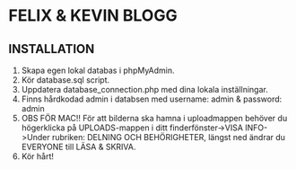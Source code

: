 # FELIX & KEVIN BLOGG

## INSTALLATION

1. Skapa egen lokal databas i phpMyAdmin.
2. Kör database.sql script.
3. Uppdatera database_connection.php med dina lokala inställningar.
4. Finns hårdkodad admin i databsen med username: admin & password: admin
5. OBS FÖR MAC!! För att bilderna ska hamna i uploadmappen behöver du högerklicka på UPLOADS-mappen i ditt finderfönster->VISA INFO->Under rubriken: DELNING OCH BEHÖRIGHETER, längst ned ändrar du EVERYONE till LÄSA & SKRIVA.
6. Kör hårt!